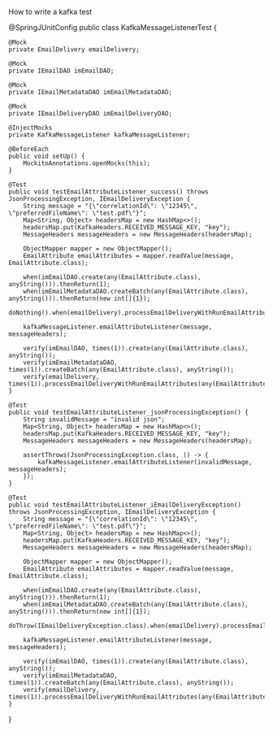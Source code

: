 
How to write a kafka test



@SpringJUnitConfig
public class KafkaMessageListenerTest {

    @Mock
    private EmailDelivery emailDelivery;

    @Mock
    private IEmailDAO imEmailDAO;

    @Mock
    private IEmailMetadataDAO imEmailMetadataDAO;

    @Mock
    private IEmailDeliveryDAO imEmailDeliveryDAO;

    @InjectMocks
    private KafkaMessageListener kafkaMessageListener;

    @BeforeEach
    public void setUp() {
        MockitoAnnotations.openMocks(this);
    }

    @Test
    public void testEmailAttributeListener_success() throws JsonProcessingException, IEmailDeliveryException {
        String message = "{\"correlationId\": \"12345\", \"preferredFileName\": \"test.pdf\"}";
        Map<String, Object> headersMap = new HashMap<>();
        headersMap.put(KafkaHeaders.RECEIVED_MESSAGE_KEY, "key");
        MessageHeaders messageHeaders = new MessageHeaders(headersMap);

        ObjectMapper mapper = new ObjectMapper();
        EmailAttribute emailAttributes = mapper.readValue(message, EmailAttribute.class);

        when(imEmailDAO.create(any(EmailAttribute.class), anyString())).thenReturn(1);
        when(imEmailMetadataDAO.createBatch(any(EmailAttribute.class), anyString())).thenReturn(new int[]{1});
        doNothing().when(emailDelivery).processEmailDeliveryWithRunEmailAttributes(any(EmailAttribute.class));

        kafkaMessageListener.emailAttributeListener(message, messageHeaders);

        verify(imEmailDAO, times(1)).create(any(EmailAttribute.class), anyString());
        verify(imEmailMetadataDAO, times(1)).createBatch(any(EmailAttribute.class), anyString());
        verify(emailDelivery, times(1)).processEmailDeliveryWithRunEmailAttributes(any(EmailAttribute.class));
    }

    @Test
    public void testEmailAttributeListener_jsonProcessingException() {
        String invalidMessage = "invalid json";
        Map<String, Object> headersMap = new HashMap<>();
        headersMap.put(KafkaHeaders.RECEIVED_MESSAGE_KEY, "key");
        MessageHeaders messageHeaders = new MessageHeaders(headersMap);

        assertThrows(JsonProcessingException.class, () -> {
            kafkaMessageListener.emailAttributeListener(invalidMessage, messageHeaders);
        });
    }

    @Test
    public void testEmailAttributeListener_iEmailDeliveryException() throws JsonProcessingException, IEmailDeliveryException {
        String message = "{\"correlationId\": \"12345\", \"preferredFileName\": \"test.pdf\"}";
        Map<String, Object> headersMap = new HashMap<>();
        headersMap.put(KafkaHeaders.RECEIVED_MESSAGE_KEY, "key");
        MessageHeaders messageHeaders = new MessageHeaders(headersMap);

        ObjectMapper mapper = new ObjectMapper();
        EmailAttribute emailAttributes = mapper.readValue(message, EmailAttribute.class);

        when(imEmailDAO.create(any(EmailAttribute.class), anyString())).thenReturn(1);
        when(imEmailMetadataDAO.createBatch(any(EmailAttribute.class), anyString())).thenReturn(new int[]{1});
        doThrow(IEmailDeliveryException.class).when(emailDelivery).processEmailDeliveryWithRunEmailAttributes(any(EmailAttribute.class));

        kafkaMessageListener.emailAttributeListener(message, messageHeaders);

        verify(imEmailDAO, times(1)).create(any(EmailAttribute.class), anyString());
        verify(imEmailMetadataDAO, times(1)).createBatch(any(EmailAttribute.class), anyString());
        verify(emailDelivery, times(1)).processEmailDeliveryWithRunEmailAttributes(any(EmailAttribute.class));
    }
}
